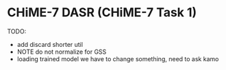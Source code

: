 # CHiME-7 DASR (CHiME-7 Task 1)

TODO: 
- add discard shorter util
- NOTE do not normalize for GSS 
- loading trained model we have to change something, need to ask kamo 
